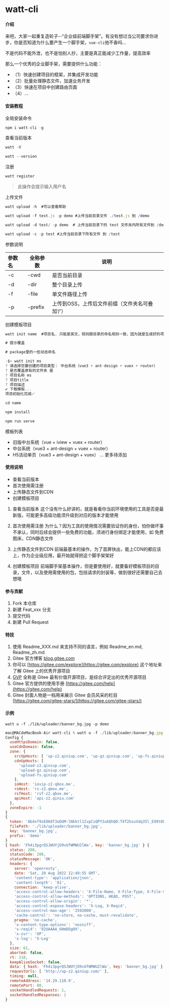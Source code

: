 # watt-cli

#### 介绍
来吧，大家一起重复造轮子--“企业级前端脚手架”。有没有想过当公司要求你进步，你是否知道为什么要产生一个脚手架，`vue-cli`他不香吗...

不是代码不能外泄，也不是怕别人抄，主要是真正能减少工作量，提高效率

那么一个优秀的企业脚手架，需要提供什么功能：

- （1）快速创建项目的框架，并集成开发功能
- （2）批量处理静态文件，加速业务开发
- （3）快速在项目中创建路由页面
- （4）...



#### 安装教程

全局安装命令
```js
npm i watt-cli -g
```

查看当前版本
```js
watt -V

watt --version
```

注册
```js
watt register
```
> 此操作会提示输入用户名

上传文件
```js
watt upload -h  #可以查看帮助

watt upload -f test.js -p demo #上传当前目录文件 ./test.js 到 /demo

watt upload -d test/ -p demo  # 上传当前目录下的 test 文件夹内所有文件到 /demo

watt upload -c -p test #上传当前目录下所有文件 到 /test
```
参数说明

| 参数名 | 全称参数 | 说明 |
| :--- | --- | --- |
| -c | -cwd | 是否当前目录 |
| -d | -dir | 整个目录上传 |
| -f | -file | 单文件路径上传 |
| -p | -prefix | 上传到OSS，上传后文件前缀（文件夹名可叠加‘/’） |

创建模板项目
```js
watt init name  #项目名, 只能是英文，规则跟目录的命名规则一致，因为就是生成好的项目目录

# 提示覆盖

# package里的一些动态命名

-$> watt init ms
? 请选择您要创建的项目类型： 中台系统（vue3 + ant-design + vuex + router）
? 是否覆盖原有的文件夹 是
? 项目名称 ms
? 项目title
? 项目描述
✔ 下载模板...
项目初始化完成✅

cd name

npm install

npm run serve

```

模板列表
- 旧版中台系统（vue + iview + vuex + router）
- 中台系统（vue3 + ant-design + vuex + router）
- H5活动单页（vue3 + ant-design + vuex）
...
更多待添加

#### 使用说明

- 查看当前版本
- 首次使用需注册
- 上传静态文件到CDN
- 创建模板项目


1.  查看当前版本
这个没有什么好讲的，就是看看你当前环境使用的工具是否是最新版，可能更多高级功能须升级到对应的版本才能使用

2.  首次使用需注册
为什么？因为工具的使用情况需要验证你的身份，怕你做坏事不承认，同时后续会提供一些免费的功能，须进行身份绑定才能使用，如 免费图床，CDN静态文件

3.  上传静态文件到CDN
前端最基本的操作，为了首屏快出，能上CDN的都应该上，作为企业级应用，最开始就得把这个脚手架架好

4.  创建模板项目
前端脚手架基本操作，但是要使用好，就要备好模板项目的目录，文件，以及使用需使用的包，包括请求的封装等，做到很好还需要自己去想哦

#### 参与贡献

1.  Fork 本仓库
2.  新建 Feat_xxx 分支
3.  提交代码
4.  新建 Pull Request


#### 特技

1.  使用 Readme\_XXX.md 来支持不同的语言，例如 Readme\_en.md, Readme\_zh.md
2.  Gitee 官方博客 [blog.gitee.com](https://blog.gitee.com)
3.  你可以 [https://gitee.com/explore](https://gitee.com/explore) 这个地址来了解 Gitee 上的优秀开源项目
4.  [GVP](https://gitee.com/gvp) 全称是 Gitee 最有价值开源项目，是综合评定出的优秀开源项目
5.  Gitee 官方提供的使用手册 [https://gitee.com/help](https://gitee.com/help)
6.  Gitee 封面人物是一档用来展示 Gitee 会员风采的栏目 [https://gitee.com/gitee-stars/](https://gitee.com/gitee-stars/)


#### 示例

`watt u -f ./lib/uploader/banner_bg.jpg -p demo`

```js
mac@MACdeMacBook-Air watt-cli % watt u -f ./lib/uploader/banner_bg.jpg -p demo
Config {
  useHttpsDomain: false,
  useCdnDomain: false,
  zone: {
    srcUpHosts: [ 'up-z2.qiniup.com', 'up-gz.qiniup.com', 'up-fs.qiniup.com' ],
    cdnUpHosts: [
      'upload-z2.qiniup.com',
      'upload-gz.qiniup.com',
      'upload-fs.qiniup.com'
    ],
    ioHost: 'iovip-z2.qbox.me',
    rsHost: 'rs-z2.qbox.me',
    rsfHost: 'rsf-z2.qbox.me',
    apiHost: 'api-z2.qiniu.com'
  },
  zoneExpire: -1
}
{
  token: 'Ab4xf9sEO68T3oDUM-lNkktl1IvpCsQPY2ukQhQ0:T4T2bsuVdq35l_E99tOL2b62ihY=:eyJzY29wZSI6InN0YXRpYy1qc3Z1ZSIsImRlYWRsaW5lIjoxNjYxMDA2OTk1fQ==',
  filePath: './lib/uploader/banner_bg.jpg',
  key: 'banner_bg.jpg',
  prefix: 'demo'
}
{ hash: 'Fh4i3pgrQSJWUYjD9vUfWMWU2lWa', key: 'banner_bg.jpg' } {
  status: 200,
  statusCode: 200,
  statusMessage: 'OK',
  headers: {
    server: 'openresty',
    date: 'Sat, 20 Aug 2022 12:49:55 GMT',
    'content-type': 'application/json',
    'content-length': '61',
    connection: 'keep-alive',
    'access-control-allow-headers': 'X-File-Name, X-File-Type, X-File-Size',
    'access-control-allow-methods': 'OPTIONS, HEAD, POST',
    'access-control-allow-origin': '*',
    'access-control-expose-headers': 'X-Log, X-Reqid',
    'access-control-max-age': '2592000',
    'cache-control': 'no-store, no-cache, must-revalidate',
    pragma: 'no-cache',
    'x-content-type-options': 'nosniff',
    'x-reqid': '92UAAAA_6HmDDg0X',
    'x-svr': 'UP',
    'x-log': 'X-Log'
  },
  size: 61,
  aborted: false,
  rt: 210,
  keepAliveSocket: false,
  data: { hash: 'Fh4i3pgrQSJWUYjD9vUfWMWU2lWa', key: 'banner_bg.jpg' },
  requestUrls: [ 'http://up-z2.qiniup.com/' ],
  timing: null,
  remoteAddress: '14.29.110.9',
  remotePort: 80,
  socketHandledRequests: 1,
  socketHandledResponses: 1
}
```